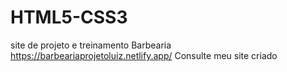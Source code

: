 # HTML5-CSS3
site de projeto e treinamento Barbearia
https://barbeariaprojetoluiz.netlify.app/
Consulte meu site criado
